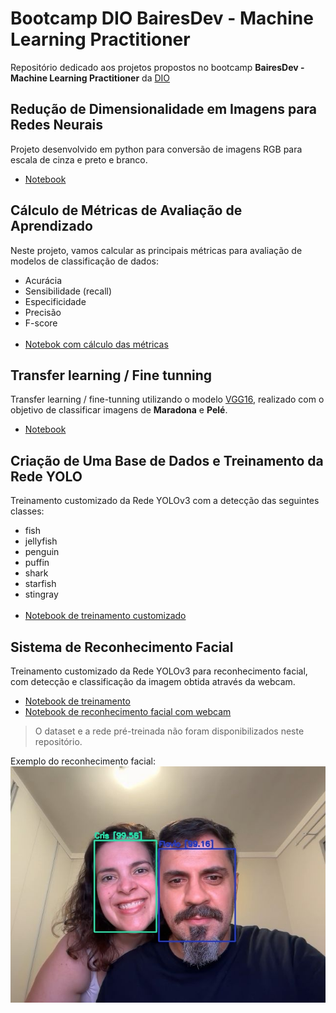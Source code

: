 # Bootcamp DIO BairesDev - Machine Learning Practitioner

Repositório dedicado aos projetos propostos no bootcamp **BairesDev - Machine Learning Practitioner** da [DIO](https://web.dio.me)


## Redução de Dimensionalidade em Imagens para Redes Neurais

Projeto desenvolvido em python para conversão de imagens RGB para escala de cinza e preto e branco.

- [Notebook](notebooks/reducao-dimensionalidade.ipynb)

## Cálculo de Métricas de Avaliação de Aprendizado

Neste projeto, vamos calcular as principais métricas para avaliação de modelos de classificação de dados:

- Acurácia
- Sensibilidade (recall)
- Especificidade
- Precisão
- F-score
</br></br>
- [Notebok com cálculo das métricas](notebooks/metricas-avaliacao-aprendizado.ipynb)

## Transfer learning / Fine tunning

Transfer learning / fine-tunning utilizando o modelo [VGG16](https://arxiv.org/pdf/1409.1556.pdf), realizado com o objetivo de classificar imagens de **Maradona** e **Pelé**.

- [Notebook](notebooks/transfer_learning.ipynb)

## Criação de Uma Base de Dados e Treinamento da Rede YOLO

Treinamento customizado da Rede YOLOv3 com a detecção das seguintes classes:
- fish
- jellyfish
- penguin
- puffin
- shark
- starfish
- stingray
</br></br>
- [Notebook de treinamento customizado](darknet/YOLOv3_custom_object_training.ipynb)

## Sistema de Reconhecimento Facial
Treinamento customizado da Rede YOLOv3 para reconhecimento facial, com detecção e classificação da imagem obtida através da webcam.

 - [Notebook de treinamento](darknet_face_detection/YOLOv3_custom_object_training.ipynb)
 - [Notebook de reconhecimento facial com webcam](darknet_face_detection/yolov3_webcam.ipynb)

> O dataset e a rede pré-treinada não foram disponibilizados neste repositório. 

Exemplo do reconhecimento facial:
![Reconhecimento facil e classificação com a Rede YOLOv3](darknet_face_detection/custom_data/images/photo.jpg "Reconhecimento facil e classificação com a Rede YOLOv3")
